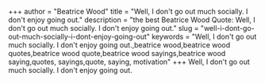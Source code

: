 +++
author = "Beatrice Wood"
title = "Well, I don't go out much socially. I don't enjoy going out."
description = "the best Beatrice Wood Quote: Well, I don't go out much socially. I don't enjoy going out."
slug = "well-i-dont-go-out-much-socially-i-dont-enjoy-going-out"
keywords = "Well, I don't go out much socially. I don't enjoy going out.,beatrice wood,beatrice wood quotes,beatrice wood quote,beatrice wood sayings,beatrice wood saying,quotes, sayings,quote, saying, motivation"
+++
Well, I don't go out much socially. I don't enjoy going out.
